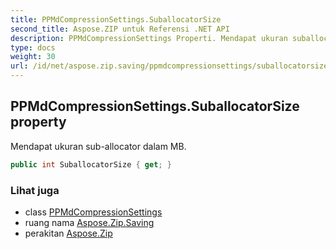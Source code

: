 ```yaml
---
title: PPMdCompressionSettings.SuballocatorSize
second_title: Aspose.ZIP untuk Referensi .NET API
description: PPMdCompressionSettings Properti. Mendapat ukuran suballocator dalam MB.
type: docs
weight: 30
url: /id/net/aspose.zip.saving/ppmdcompressionsettings/suballocatorsize/
---
```

## PPMdCompressionSettings.SuballocatorSize property

Mendapat ukuran sub-allocator dalam MB.

```csharp
public int SuballocatorSize { get; }
```

### Lihat juga

* class [PPMdCompressionSettings](../)
* ruang nama [Aspose.Zip.Saving](../../ppmdcompressionsettings/)
* perakitan [Aspose.Zip](../../../)


